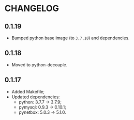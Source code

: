 # CHANGELOG

## 0.1.19

* Bumped python base image (to `3.7.10`) and dependencies.

## 0.1.18

* Moved to python-decouple.

## 0.1.17

* Added Makefile;
* Updated dependencies:
  * python: 3.7.7 -> 3.7.9;
  * pymysql: 0.9.3 -> 0.10.1;
  * pynetbox: 5.0.3 -> 5.1.0.
